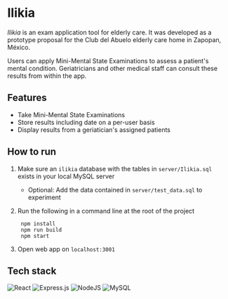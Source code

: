 # Ilikia

*Ilikia* is an exam application tool for elderly care. It was developed as a prototype proposal for the Club del Abuelo elderly care home in Zapopan, México.

Users can apply Mini-Mental State Examinations to assess a patient's mental condition. Geriatricians and other medical staff can consult these results from within the app.

## Features

- Take Mini-Mental State Examinations
- Store results including date on a per-user basis
- Display results from a geriatician's assigned patients

## How to run

1. Make sure an `ilikia` database with the tables in `server/Ilikia.sql` exists in your local MySQL server

    - Optional: Add the data contained in `server/test_data.sql` to experiment

2. Run the following in a command line at the root of the project

        npm install
        npm run build
        npm start

3. Open web app on `localhost:3001`


## Tech stack

![React](https://img.shields.io/badge/react-%2320232a.svg?style=for-the-badge&logo=react&logoColor=%2361DAFB)
![Express.js](https://img.shields.io/badge/express.js-%23404d59.svg?style=for-the-badge&logo=express&logoColor=%2361DAFB)
![NodeJS](https://img.shields.io/badge/node.js-6DA55F?style=for-the-badge&logo=node.js&logoColor=white)
![MySQL](https://img.shields.io/badge/mysql-%2300f.svg?style=for-the-badge&logo=mysql&color=black&logoColor=white)